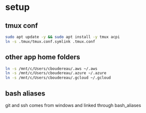 # setup

## tmux conf
```bash
sudo apt update -y && sudo apt install -y tmux acpi
ln -s .tmux/tmux.conf.symlink .tmux.conf
```

## other app home folders
```bash
ln -s /mnt/c/Users/cboudereau/.aws ~/.aws
ln -s /mnt/c/Users/cboudereau/.azure ~/.azure
ln -s /mnt/c/Users/cboudereau/.gcloud ~/.gcloud
```

## bash aliases
git and ssh comes from windows and linked through bash_aliases
